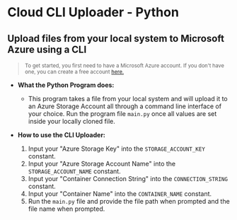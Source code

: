 # Cloud CLI Uploader - Python

## Upload files from your local system to Microsoft Azure using a CLI

> <sub>To get started, you first need to have a Microsoft Azure account. If you don't have one, you can create a free account [here.](https://azure.microsoft.com/en-us/free/search/?&ef_id=_k_Cj0KCQiA4NWrBhD-ARIsAFCKwWv39zVXs4ww7bj_IGmTJngZol8ZX835NOuvRgv7ygSk_rEe9lnrcGcaAg2vEALw_wcB_k_&OCID=AIDcmm5edswduu_SEM__k_Cj0KCQiA4NWrBhD-ARIsAFCKwWv39zVXs4ww7bj_IGmTJngZol8ZX835NOuvRgv7ygSk_rEe9lnrcGcaAg2vEALw_wcB_k_&gad_source=1&gclid=Cj0KCQiA4NWrBhD-ARIsAFCKwWv39zVXs4ww7bj_IGmTJngZol8ZX835NOuvRgv7ygSk_rEe9lnrcGcaAg2vEALw_wcB)</sub>

- **What the Python Program does:**

  - This program takes a file from your local system and will upload it to an Azure Storage Account all through a command line interface of your choice. Run the program file `main.py` once all values are set inside your locally cloned file.

- **How to use the CLI Uploader:**
  1. Input your "Azure Storage Key" into the `STORAGE_ACCOUNT_KEY` constant.
  2. Input your "Azure Storage Account Name" into the `STORAGE_ACCOUNT_NAME` constant.
  3. Input your "Container Connection String" into the `CONNECTION_STRING` constant.
  4. Input your "Container Name" into the `CONTAINER_NAME` constant.
  5. Run the `main.py` file and provide the file path when prompted and the file name when prompted.
